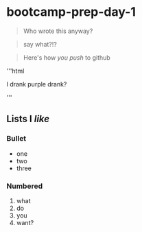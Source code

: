 # bootcamp-prep-day-1
 
> Who wrote this anyway? 

> say what?!?

> Here's how _you push_ to github

'''html<p> I drank purple drank?</p>'''

## Lists I _like_
### Bullet
* one
* two
* three
### Numbered
1. what
2. do
3. you
4. want?


